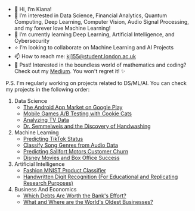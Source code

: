 - 👋 Hi, I’m Kiana!
- 💞️ I’m interested in Data Science, Financial Analytics, Quantum Computing, Deep Learning, Computer Vision, Audio Signal Processing, and my forever love Machine Learning!
- 🌱 I’m currently learning Deep Learning, Artificial Intelligence, and Cybersecurity
- ⭐ I’m looking to collaborate on Machine Learning and AI Projects
- 📫 How to reach me: kj155@student.london.ac.uk
- 👀 Psst! Interested in the boundless world of mathematics and coding? Check out my <a href='https://medium.com/@Kiana-Jafari'>Medium</a>. You won't regret it! ✨

P.S. I'm regularly working on projects related to DS/ML/AI. You can check my projects in the following order:
1. Data Science
   - <a href='https://github.com/Kiana-Jafari/The-Android-App-Market-on-Google-Play.git'>The Android App Market on Google Play</a>
   - <a href='https://github.com/Kiana-Jafari/Mobile-Games-AB-Testing-with-Cookie-Cats.git'>Mobile Games A/B Testing with Cookie Cats</a>
   - <a href='https://github.com/Kiana-Jafari/Analyzing-TV-Data.git'>Analyzing TV Data</a>
   - <a href='https://github.com/Kiana-Jafari/Dr.-Semmelweis-and-the-Discovery-of-Handwashing.git'>Dr. Semmelweis and the Discovery of Handwashing</a>
2. Machine Learning
   - <a href='https://github.com/Kiana-Jafari/TikTok-Status-prediction.git'>Predicting TikTok Status</a>
   - <a href='https://github.com/Kiana-Jafari/Classify-Song-Genres-from-Audio-Data.git'>Classify Song Genres from Audio Data</a>
   - <a href='https://github.com/Kiana-Jafari/Salifort-Motors-Customer-Churn.git'>Predicting Salifort Motors Customer Churn</a>
   - <a href='https://github.com/Kiana-Jafari/Disney-Movies-and-Box-Office-Success.git'>Disney Movies and Box Office Success</a>
3. Artificial Intelligence
   - <a href='https://github.com/Kiana-Jafari/Fashion-MNIST-Product-Classifier.git'>Fashion MNIST Product Classifier</a>
   - <a href='https://github.com/Kiana-Jafari/Handwritten-Digit-Recognition.git'>Handwritten Digit Recognition (For Educational and Replicating Research Purposes)</a>
4. Business And Economics
   - <a href='https://github.com/Kiana-Jafari/Which-Debts-Are-Worth-the-Bank-Effort.git'>Which Debts Are Worth the Bank's Effort?</a>
   - <a href='https://github.com/Kiana-Jafari/What-and-Where-are-the-World-s-Oldest-Businesses.git'>What and Where are the World's Oldest Businesses?</a>
